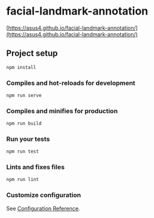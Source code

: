 # facial-landmark-annotation

[https://asus4.github.io/facial-landmark-annotation/](https://asus4.github.io/facial-landmark-annotation/)

## Project setup

```sh
npm install
```

### Compiles and hot-reloads for development

```sh
npm run serve
```

### Compiles and minifies for production

```sh
npm run build
```

### Run your tests

```sh
npm run test
```

### Lints and fixes files

```sh
npm run lint
```

### Customize configuration

See [Configuration Reference](https://cli.vuejs.org/config/).
